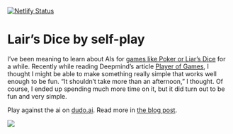 [![Netlify Status](https://api.netlify.com/api/v1/badges/5701dae9-65f4-49ca-9fe3-5fb93ca2befc/deploy-status)](https://app.netlify.com/sites/practical-villani-f6bf90/deploys)

# Lair’s Dice by self-play
I’ve been meaning to learn about AIs for [games like Poker or Liar’s Dice](https://en.wikipedia.org/wiki/Perfect_information) for a while. Recently while reading Deepmind’s article [Player of Games](https://arxiv.org/abs/2112.03178), I thought I might be able to make something really simple that works well enough to be fun. “It shouldn’t take more than an afternoon,” I thought. Of course, I ended up spending much more time on it, but it did turn out to be fun and very simple.

Play against the ai on [dudo.ai](http://dudo.ai/).
Read more in [the blog post](https://medium.com/@lobais/lairs-dice-by-self-play-3bbed6addde0).

![](https://miro.medium.com/max/2000/1*OVT4NdpVID2OMi9p3stSUA.png)
